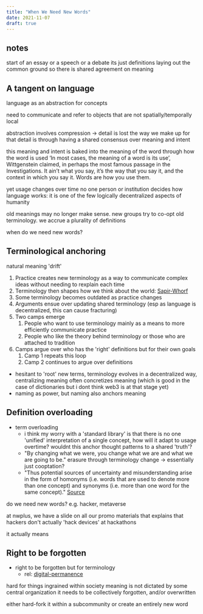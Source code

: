 ```yaml
---
title: "When We Need New Words"
date: 2021-11-07
draft: true
---
```


## notes
start of an essay or a speech or a debate
its just definitions
laying out the common ground so there is shared agreement on meaning

## A tangent on language
language as an abstraction for concepts

need to communicate and refer to objects that are not spatially/temporally local

abstraction involves compression -> detail is lost
the way we make up for that detail is through having a shared consensus over meaning and intent

this meaning and intent is baked into the meaning of the word through how the word is used 
‘In most cases, the meaning of a word is its use’, Wittgenstein claimed, in perhaps the most famous passage in the Investigations. It ain’t what you say, it’s the way that you say it, and the context in which you say it. Words are how you use them.

yet usage changes over time
no one person or institution decides how language works: it is one of the few logically decentralized aspects of humanity

old meanings may no longer make sense. new groups try to co-opt old terminology. we accrue a plurality of definitions

when do we need new words?

## Terminological anchoring
natural meaning 'drift'

1. Practice creates new terminology as a way to communicate complex ideas without needing to rexplain each time
2. Terminology then shapes how we think about the world: [Sapir-Whorf](thoughts/language-of-thought.md)
3. Some terminology becomes outdated as practice changes
4. Arguments ensue over updating shared terminology (esp as language is decentralized, this can cause fracturing)
5. Two camps emerge
	1. People who want to use terminology mainly as a means to more efficiently communicate practice
	2. People who like the theory behind terminology or those who are attached to tradition
6. Camps argue over who has the 'right' definitions but for their own goals
	1. Camp 1 repeats this loop
	2. Camp 2 continues to argue over definitions

- hesitant to 'root' new terms, terminology evolves in a decentralized way, centralizing meaning often concretizes meaning (which is good in the case of dictionaries but i dont think web3 is at that stage yet)
- naming as power, but naming also anchors meaning

## Definition overloading
- term overloading
	- i think my worry with a 'standard library' is that there is no one 'unified' interpretation of a single concept, how will it adapt to usage overtime? wouldnt this anchor thought patterns to a shared 'truth'?
	- "By changing what we were, you change what we are and what we are going to be." erasure through terminology change -> essentially just cooptation?
	- "Thus potential sources of uncertainty and misunderstanding arise in the form of homonyms (i.e. words that are used to denote more than one concept) and synonyms (i.e. more than one word for the same concept)." [Source](https://philosophyforchange.wordpress.com/2014/03/11/meaning-is-use-wittgenstein-on-the-limits-of-language/?curius=1294)

do we need new words?
e.g. hacker, metaverse

at nwplus, we have a slide on all our promo materials that explains that hackers don't actually 'hack devices' at hackathons

it actually means 

## Right to be forgotten
- right to be forgotten but for terminology
	- rel: [digital-permanence](thoughts/digital-permanence.md)

hard for things ingrained within society
meaning is not dictated by some central organization
it needs to be collectively forgotten, and/or overwritten

either hard-fork it within a subcommunity
or create an entirely new word